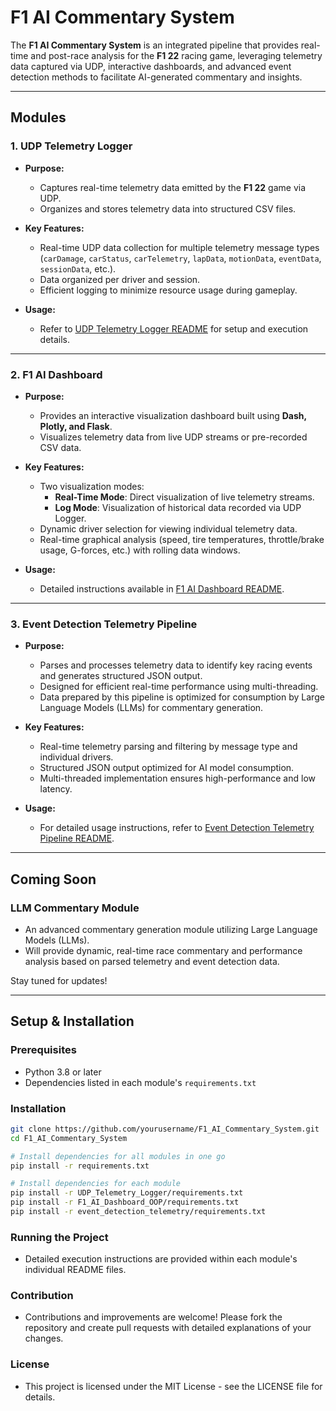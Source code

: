 # F1 AI Commentary System

The **F1 AI Commentary System** is an integrated pipeline that provides real-time and post-race analysis for the **F1 22** racing game, leveraging telemetry data captured via UDP, interactive dashboards, and advanced event detection methods to facilitate AI-generated commentary and insights.

---

## Modules

### 1. UDP Telemetry Logger
- **Purpose:**
  - Captures real-time telemetry data emitted by the **F1 22** game via UDP.
  - Organizes and stores telemetry data into structured CSV files.

- **Key Features:**
  - Real-time UDP data collection for multiple telemetry message types (`carDamage`, `carStatus`, `carTelemetry`, `lapData`, `motionData`, `eventData`, `sessionData`, etc.).
  - Data organized per driver and session.
  - Efficient logging to minimize resource usage during gameplay.

- **Usage:**
  - Refer to [UDP Telemetry Logger README](UDP_Telemetry_Logger/README.md) for setup and execution details.

---

### 2. F1 AI Dashboard
- **Purpose:**
  - Provides an interactive visualization dashboard built using **Dash, Plotly, and Flask**.
  - Visualizes telemetry data from live UDP streams or pre-recorded CSV data.

- **Key Features:**
  - Two visualization modes:
    - **Real-Time Mode**: Direct visualization of live telemetry streams.
    - **Log Mode**: Visualization of historical data recorded via UDP Logger.
  - Dynamic driver selection for viewing individual telemetry data.
  - Real-time graphical analysis (speed, tire temperatures, throttle/brake usage, G-forces, etc.) with rolling data windows.

- **Usage:**
  - Detailed instructions available in [F1 AI Dashboard README](F1_AI_Dashboard_OOP/README.md).

---

### 3. Event Detection Telemetry Pipeline
- **Purpose:**
  - Parses and processes telemetry data to identify key racing events and generates structured JSON output.
  - Designed for efficient real-time performance using multi-threading.
  - Data prepared by this pipeline is optimized for consumption by Large Language Models (LLMs) for commentary generation.

- **Key Features:**
  - Real-time telemetry parsing and filtering by message type and individual drivers.
  - Structured JSON output optimized for AI model consumption.
  - Multi-threaded implementation ensures high-performance and low latency.

- **Usage:**
  - For detailed usage instructions, refer to [Event Detection Telemetry Pipeline README](event_detection_telemetry/README.md).

---

## Coming Soon

### LLM Commentary Module
- An advanced commentary generation module utilizing Large Language Models (LLMs).
- Will provide dynamic, real-time race commentary and performance analysis based on parsed telemetry and event detection data.

Stay tuned for updates!

---

## Setup & Installation

### Prerequisites
- Python 3.8 or later
- Dependencies listed in each module's `requirements.txt`

### Installation

```bash
git clone https://github.com/yourusername/F1_AI_Commentary_System.git
cd F1_AI_Commentary_System

# Install dependencies for all modules in one go
pip install -r requirements.txt

# Install dependencies for each module
pip install -r UDP_Telemetry_Logger/requirements.txt
pip install -r F1_AI_Dashboard_OOP/requirements.txt
pip install -r event_detection_telemetry/requirements.txt
```

### Running the Project
 - Detailed execution instructions are provided within each module's individual README files.

### Contribution
 - Contributions and improvements are welcome! Please fork the repository and create pull requests with detailed explanations of your changes.

### License
 - This project is licensed under the MIT License - see the LICENSE file for details.
